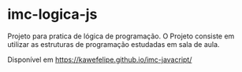 # imc-logica-js
Projeto para pratica de lógica de programação. O Projeto consiste em utilizar as estruturas de programação estudadas em sala de aula.

Disponível em https://kawefelipe.github.io/imc-javacript/
